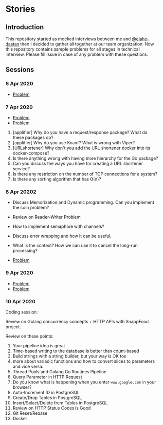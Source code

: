 # Stories

## Introduction

This repository started as mocked interviews between me and [@elahe-dastan](https://github.com/elahe-dastan) then I decided to gather all together at our team organization.
Now this repository contains sample problems for all stages in technical interview.
Please fill issue in case of any problem with these questions.

## Sessions

### 6 Apr 2020

- [Problem](./problems#Shuffle)

### 7 Apr 2020

- [Problem](./problems#Coins)
- [Problem](./system-design#bshooest-person-ever)


1. [applifier] Why do you have a request/response package? What do these packages do?
2. [applifier] Why do you use Koanf? What is wrong with Viper?
3. [URLshortener] Why don't you add the URL shortener docker into its docker-compose?
4. Is there anything wrong with having more hierarchy for the Go package?
5. Can you discuss the ways you have for creating a URL shortener service?
6. Is there any restriction on the number of TCP connections for a system?
7. Is there any sorting algorithm that has O(n)?

### 8 Apr 20202

- Discuss Memorization and Dynamic programming. Can you implement the coin problem?
- Review on Reader-Writer Problem
- How to implement semaphore with channels?
- Discuss error wrapping and how it can be useful.
- What is the context? How we can use it to cancel the long-run processing?

- [Problem](./code-session#Hangman)

### 9 Apr 2020

- [Problem](./code-session#record-appender)
- [Problem](./problems#snappfood)

### 10 Apr 2020

Coding session:

Review on Golang concurrency concepts + HTTP APIs with SnappFood project.

Review on these points:

1. Your pipeline idea is great
2. Time-based writing to the database is better than count-based
3. Build strings with a string builder, but your way is OK too
4. more about variadic functions and how to convert slices to parameters and vice versa.
5. Thread Pools and Golang Go Routines Pipeline
6. Query Parameter in HTTP Request
7. Do you know what is happening when you enter `www.google.com` in your browser?
8. Auto-Increment ID in PostgreSQL
9. Create/Drop Tables in PostgreSQL
10. Insert/Select/Delete from Tables in PostgreSQL
11. Review on HTTP Status Codes is Good
12. Git Reset/Rebase
13. Docker
